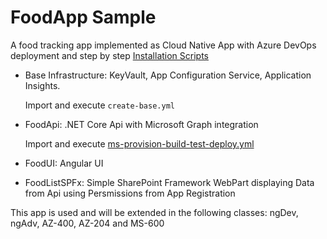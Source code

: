 # FoodApp Sample

A food tracking app implemented as Cloud Native App with Azure DevOps deployment and step by step [Installation Scripts](/az-cli/)

- Base Infrastructure: KeyVault, App Configuration Service, Application Insights.

  Import and execute `create-base.yml`

- FoodApi: .NET Core Api with Microsoft Graph integration

  Import and execute [ms-provision-build-test-deploy.yml](./az-pielines/ms-provision-build-test-deploy.yml)

- FoodUI: Angular UI

- FoodListSPFx: Simple SharePoint Framework WebPart displaying Data from Api using Persmissions from App Registration

This app is used and will be extended in the following classes: ngDev, ngAdv, AZ-400, AZ-204 and MS-600
